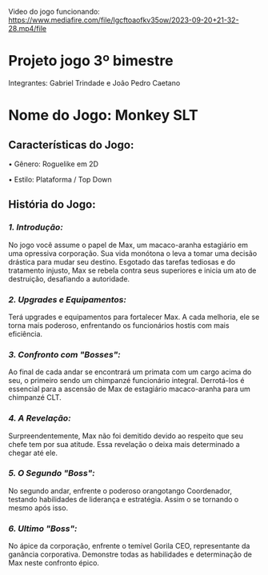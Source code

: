 Video do jogo funcionando: https://www.mediafire.com/file/lgcftoaofkv35ow/2023-09-20+21-32-28.mp4/file

# Projeto jogo 3º bimestre
Integrantes: Gabriel Trindade e João Pedro Caetano

# Nome do Jogo: Monkey SLT
## Características do Jogo:

•	Gênero: Roguelike em 2D

•	Estilo: Plataforma / Top Down

## História do Jogo:
### *1. Introdução:*
  No jogo você assume o papel de Max, um macaco-aranha estagiário em uma opressiva corporação. Sua vida monótona o leva a tomar uma decisão drástica para mudar seu destino. Esgotado das tarefas tediosas e do tratamento injusto, Max se rebela contra seus superiores e inicia um ato de destruição, desafiando a autoridade.
   
### *2. Upgrades e Equipamentos:*
  Terá upgrades e equipamentos para fortalecer Max. A cada melhoria, ele se torna mais poderoso, enfrentando os funcionários hostis com mais eficiência. 

### *3. Confronto com "Bosses":*
  Ao final de cada andar se encontrará um primata com um cargo acima do seu, o primeiro sendo um chimpanzé funcionário integral. Derrotá-los é essencial para a ascensão de Max de estagiário macaco-aranha para um chimpanzé CLT.
  
### *4. A Revelação:*
Surpreendentemente, Max não foi demitido devido ao respeito que seu chefe tem por sua atitude. Essa revelação o deixa mais determinado a chegar até ele. 
### *5. O Segundo "Boss":*
No segundo andar, enfrente o poderoso orangotango Coordenador, testando habilidades de liderança e estratégia. Assim o se tornando o mesmo após isso.
### *6. Ultimo "Boss":*
No ápice da corporação, enfrente o temível Gorila CEO, representante da ganância corporativa. Demonstre todas as habilidades e determinação de Max neste confronto épico.
